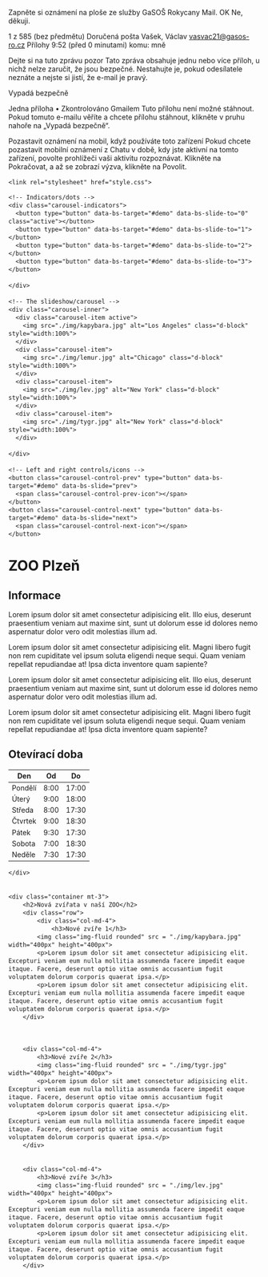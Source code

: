 Zapněte si oznámení na ploše ze služby GaSOŠ Rokycany Mail.
   OK  Ne, děkuji.

1 z 585
(bez předmětu)
Doručená pošta
Vašek, Václav <vasvac21@gasos-ro.cz>
Přílohy
9:52 (před 0 minutami)
komu: mně

Dejte si na tuto zprávu pozor
Tato zpráva obsahuje jednu nebo více příloh, u nichž nelze zaručit, že jsou bezpečné. Nestahujte je, pokud odesílatele neznáte a nejste si jistí, že e-mail je pravý.

Vypadá bezpečně

 Jedna příloha
  •  Zkontrolováno Gmailem
Tuto přílohu není možné stáhnout. Pokud tomuto e-mailu věříte a chcete přílohu stáhnout, klikněte v pruhu nahoře na „Vypadá bezpečně“.
	
Pozastavit oznámení na mobil, když používáte toto zařízení
Pokud chcete pozastavit mobilní oznámení z Chatu v době, kdy jste aktivní na tomto zařízení, povolte prohlížeči vaši aktivitu rozpoznávat. Klikněte na Pokračovat, a až se zobrazí výzva, klikněte na Povolit.

<!DOCTYPE html>
<html lang="cs">
  <head>
    <title>Title</title>
    <meta charset='utf-8'>
    <meta name="viewport" content="width=device-width, initial-scale=1">
        <link href="https://cdn.jsdelivr.net/npm/bootstrap@5.3.3/dist/css/bootstrap.min.css" rel="stylesheet">
        <script src="https://cdn.jsdelivr.net/npm/bootstrap@5.3.3/dist/js/bootstrap.bundle.min.js"></script>

    <link rel="stylesheet" href="style.css">
  </head>
  <body>

<!-- Carousel -->
<div id="demo" class="carousel slide" data-bs-ride="carousel">

    <!-- Indicators/dots -->
    <div class="carousel-indicators">
      <button type="button" data-bs-target="#demo" data-bs-slide-to="0" class="active"></button>
      <button type="button" data-bs-target="#demo" data-bs-slide-to="1"></button>
      <button type="button" data-bs-target="#demo" data-bs-slide-to="2"></button>
      <button type="button" data-bs-target="#demo" data-bs-slide-to="3"></button>

    </div>
    
    <!-- The slideshow/carousel -->
    <div class="carousel-inner">
      <div class="carousel-item active">
        <img src="./img/kapybara.jpg" alt="Los Angeles" class="d-block" style="width:100%">
      </div>
      <div class="carousel-item">
        <img src="./img/lemur.jpg" alt="Chicago" class="d-block" style="width:100%">
      </div>
      <div class="carousel-item">
        <img src="./img/lev.jpg" alt="New York" class="d-block" style="width:100%">
      </div>
      <div class="carousel-item">
        <img src="./img/tygr.jpg" alt="New York" class="d-block" style="width:100%">
      </div>

    </div>
    
    <!-- Left and right controls/icons -->
    <button class="carousel-control-prev" type="button" data-bs-target="#demo" data-bs-slide="prev">
      <span class="carousel-control-prev-icon"></span>
    </button>
    <button class="carousel-control-next" type="button" data-bs-target="#demo" data-bs-slide="next">
      <span class="carousel-control-next-icon"></span>
    </button>
  </div>

  <div class="container">
    <h1 class="display-1">ZOO Plzeň</h1>
 
           

  <div class="row">
    <div class="col-md-6">
        <h2>Informace</h2>
        <p>Lorem ipsum dolor sit amet consectetur adipisicing elit. Illo eius, deserunt praesentium veniam aut maxime sint, sunt ut dolorum esse id dolores nemo aspernatur dolor vero odit molestias illum ad.</p>
        <p>Lorem ipsum dolor sit amet consectetur adipisicing elit. Magni libero fugit non rem cupiditate vel ipsum soluta eligendi neque sequi. Quam veniam repellat repudiandae at! Ipsa dicta inventore quam sapiente?</p>
        <p>Lorem ipsum dolor sit amet consectetur adipisicing elit. Illo eius, deserunt praesentium veniam aut maxime sint, sunt ut dolorum esse id dolores nemo aspernatur dolor vero odit molestias illum ad.</p>
        <p>Lorem ipsum dolor sit amet consectetur adipisicing elit. Magni libero fugit non rem cupiditate vel ipsum soluta eligendi neque sequi. Quam veniam repellat repudiandae at! Ipsa dicta inventore quam sapiente?</p>
    </div>
    <div class="col-md-6">
         <h2>Otevírací doba</h2>
        <table class="table table-hover">
          <thead>
            <tr>
              <th>Den</th>
              <th>Od</th>
              <th>Do</th>
            </tr>
          </thead>
          <tbody>
            <tr>
              <td>Pondělí</td>
              <td>8:00</td>
              <td>17:00</td>
            </tr>   
            <tr>
              <td>Úterý</td>
              <td>9:00</td>
              <td>18:00</td>
            </tr>
            <tr>
              <td>Středa</td>
              <td>8:00</td>
              <td>17:30</td>
            </tr>
            <tr>
                <td>Čtvrtek</td>
                <td>9:00</td>
                <td>18:30</td>
              </tr>
              <tr>
                <td>Pátek</td>
                <td>9:30</td>
                <td>17:30</td>
              </tr>
              <tr>
                <td>Sobota</td>
                <td>7:00</td>
                <td>18:30</td>
              </tr>
              <tr>
                <td>Neděle</td>
                <td>7:30</td>
                <td>17:30</td>
              </tr>
          </tbody>
        </table>

    
    
            
    </div>
  

    <div class="container mt-3">
        <h2>Nová zvířata v naší ZOO</h2>
        <div class="row">
            <div class="col-md-4">
                <h3>Nové zvíře 1</h3>
            <img class="img-fluid rounded" src = "./img/kapybara.jpg"  width="400px" height="400px">
            <p>Lorem ipsum dolor sit amet consectetur adipisicing elit. Excepturi veniam eum nulla mollitia assumenda facere impedit eaque itaque. Facere, deserunt optio vitae omnis accusantium fugit voluptatem dolorum corporis quaerat ipsa.</p>
            <p>Lorem ipsum dolor sit amet consectetur adipisicing elit. Excepturi veniam eum nulla mollitia assumenda facere impedit eaque itaque. Facere, deserunt optio vitae omnis accusantium fugit voluptatem dolorum corporis quaerat ipsa.</p>
        </div>
            
        

        <div class="col-md-4">
            <h3>Nové zvíře 2</h3>
            <img class="img-fluid rounded" src = "./img/tygr.jpg"  width="400px" height="400px">
            <p>Lorem ipsum dolor sit amet consectetur adipisicing elit. Excepturi veniam eum nulla mollitia assumenda facere impedit eaque itaque. Facere, deserunt optio vitae omnis accusantium fugit voluptatem dolorum corporis quaerat ipsa.</p>
            <p>Lorem ipsum dolor sit amet consectetur adipisicing elit. Excepturi veniam eum nulla mollitia assumenda facere impedit eaque itaque. Facere, deserunt optio vitae omnis accusantium fugit voluptatem dolorum corporis quaerat ipsa.</p>
        </div>
 

        <div class="col-md-4">
            <h3>Nové zvíře 3</h3>
            <img class="img-fluid rounded" src = "./img/lev.jpg"  width="400px" height="400px">
            <p>Lorem ipsum dolor sit amet consectetur adipisicing elit. Excepturi veniam eum nulla mollitia assumenda facere impedit eaque itaque. Facere, deserunt optio vitae omnis accusantium fugit voluptatem dolorum corporis quaerat ipsa.</p>
            <p>Lorem ipsum dolor sit amet consectetur adipisicing elit. Excepturi veniam eum nulla mollitia assumenda facere impedit eaque itaque. Facere, deserunt optio vitae omnis accusantium fugit voluptatem dolorum corporis quaerat ipsa.</p>
        </div> 



    










</div>



  </body>
</html>
